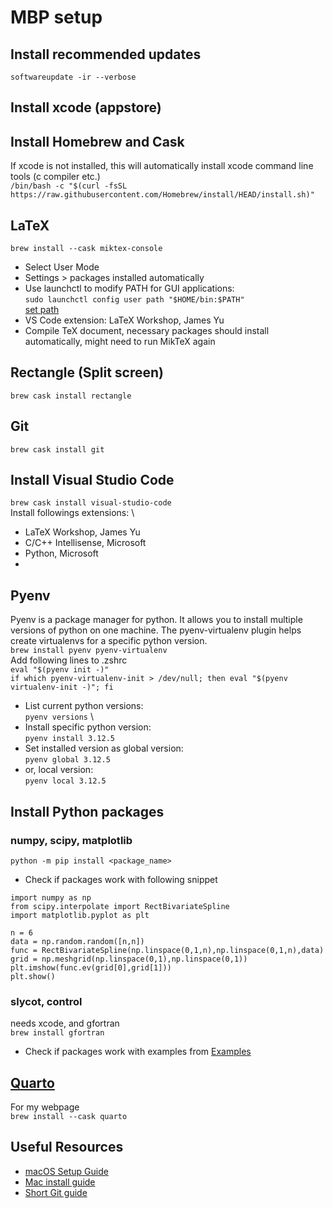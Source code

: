 # MBP setup
## Install recommended updates
`softwareupdate -ir --verbose`

## Install xcode (appstore)

## Install Homebrew and Cask
If xcode is not installed, this will automatically install xcode command line tools (c compiler etc.)\
`/bin/bash -c "$(curl -fsSL https://raw.githubusercontent.com/Homebrew/install/HEAD/install.sh)"`

## LaTeX
`brew install --cask miktex-console`
- Select User Mode
- Settings > packages installed automatically
- Use launchctl to modify PATH for GUI applications:\
`sudo launchctl config user path "$HOME/bin:$PATH"` \
[set path](https://miktex.org/howto/modify-path)
- VS Code extension: LaTeX Workshop, James Yu
- Compile TeX document, necessary packages should install automatically, might need to run MikTeX again
  
## Rectangle (Split screen)
`brew cask install rectangle`

## Git
`brew cask install git`



## Install Visual Studio Code 
`brew cask install visual-studio-code`\
Install followings extensions: \
- LaTeX Workshop, James Yu
- C/C++ Intellisense, Microsoft
- Python, Microsoft
- 
## Pyenv
Pyenv is a package manager for python. It allows you to install multiple versions of python on one machine. The pyenv-virtualenv plugin helps create virtualenvs for a specific python version. \
`brew install pyenv pyenv-virtualenv` \
Add following lines to .zshrc \
`eval "$(pyenv init -)"` \
`if which pyenv-virtualenv-init > /dev/null; then eval "$(pyenv virtualenv-init -)"; fi`
 - List current python versions: \
   `pyenv versions` \
 - Install specific python version: \
   `pyenv install 3.12.5`
 -  Set installed version as global version: \
   `pyenv global 3.12.5`
 -  or, local version: \
   `pyenv local 3.12.5`

   
## Install Python packages
### numpy, scipy, matplotlib 
`python -m pip install <package_name>`

- Check if packages work with following snippet
```
import numpy as np
from scipy.interpolate import RectBivariateSpline
import matplotlib.pyplot as plt

n = 6
data = np.random.random([n,n])
func = RectBivariateSpline(np.linspace(0,1,n),np.linspace(0,1,n),data)
grid = np.meshgrid(np.linspace(0,1),np.linspace(0,1))
plt.imshow(func.ev(grid[0],grid[1]))
plt.show()
```
### slycot, control
needs xcode, and gfortran\
`brew install gfortran`
- Check if packages work with examples from
[Examples](https://python-control.readthedocs.io/en/latest/examples.html)


## [Quarto](https://quarto.org) 
For my webpage\
`brew install --cask quarto`


## Useful Resources
- [macOS Setup Guide](http://sourabhbajaj.com/mac-setup/SystemPreferences/)
- [Mac install guide](https://mac.install.guide/mac-setup/)
- [Short Git guide](http://rogerdudler.github.io/git-guide/)

